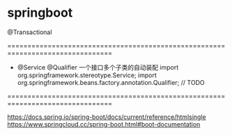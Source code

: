 # springboot


@Transactional


================================================================================


- @Service @Qualifier  一个接口多个子类的自动装配
import org.springframework.stereotype.Service;
import org.springframework.beans.factory.annotation.Qualifier;  // TODO


================================================================================


https://docs.spring.io/spring-boot/docs/current/reference/htmlsingle
https://www.springcloud.cc/spring-boot.html#boot-documentation
